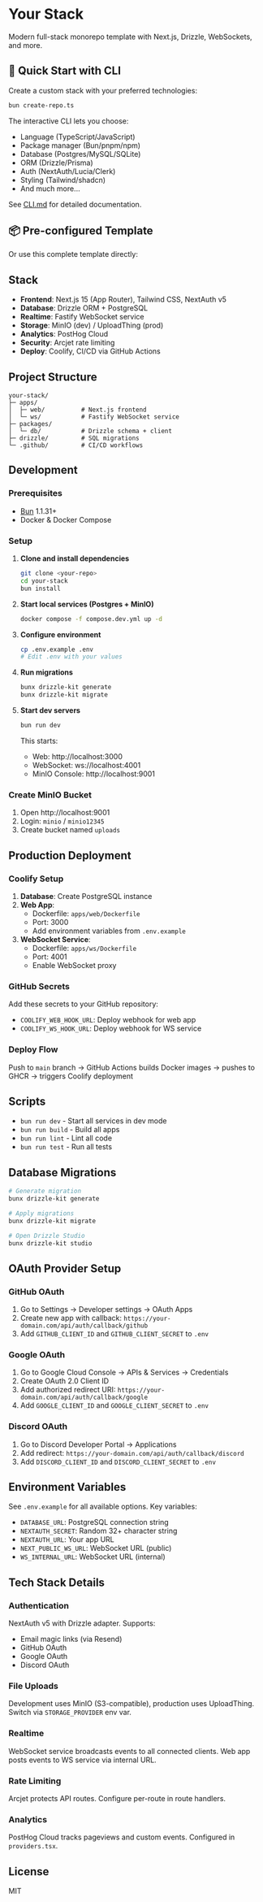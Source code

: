 # Your Stack

Modern full-stack monorepo template with Next.js, Drizzle, WebSockets, and more.

## 🚀 Quick Start with CLI

Create a custom stack with your preferred technologies:

```bash
bun create-repo.ts
```

The interactive CLI lets you choose:
- Language (TypeScript/JavaScript)
- Package manager (Bun/pnpm/npm)
- Database (Postgres/MySQL/SQLite)
- ORM (Drizzle/Prisma)
- Auth (NextAuth/Lucia/Clerk)
- Styling (Tailwind/shadcn)
- And much more...

See [CLI.md](./CLI.md) for detailed documentation.

## 📦 Pre-configured Template

Or use this complete template directly:

## Stack

- **Frontend**: Next.js 15 (App Router), Tailwind CSS, NextAuth v5
- **Database**: Drizzle ORM + PostgreSQL
- **Realtime**: Fastify WebSocket service
- **Storage**: MinIO (dev) / UploadThing (prod)
- **Analytics**: PostHog Cloud
- **Security**: Arcjet rate limiting
- **Deploy**: Coolify, CI/CD via GitHub Actions

## Project Structure

```
your-stack/
├─ apps/
│  ├─ web/          # Next.js frontend
│  └─ ws/           # Fastify WebSocket service
├─ packages/
│  └─ db/           # Drizzle schema + client
├─ drizzle/         # SQL migrations
└─ .github/         # CI/CD workflows
```

## Development

### Prerequisites

- [Bun](https://bun.sh) 1.1.31+
- Docker & Docker Compose

### Setup

1. **Clone and install dependencies**
   ```bash
   git clone <your-repo>
   cd your-stack
   bun install
   ```

2. **Start local services (Postgres + MinIO)**
   ```bash
   docker compose -f compose.dev.yml up -d
   ```

3. **Configure environment**
   ```bash
   cp .env.example .env
   # Edit .env with your values
   ```

4. **Run migrations**
   ```bash
   bunx drizzle-kit generate
   bunx drizzle-kit migrate
   ```

5. **Start dev servers**
   ```bash
   bun run dev
   ```

   This starts:
   - Web: http://localhost:3000
   - WebSocket: ws://localhost:4001
   - MinIO Console: http://localhost:9001

### Create MinIO Bucket

1. Open http://localhost:9001
2. Login: `minio` / `minio12345`
3. Create bucket named `uploads`

## Production Deployment

### Coolify Setup

1. **Database**: Create PostgreSQL instance
2. **Web App**: 
   - Dockerfile: `apps/web/Dockerfile`
   - Port: 3000
   - Add environment variables from `.env.example`
3. **WebSocket Service**:
   - Dockerfile: `apps/ws/Dockerfile`
   - Port: 4001
   - Enable WebSocket proxy

### GitHub Secrets

Add these secrets to your GitHub repository:

- `COOLIFY_WEB_HOOK_URL`: Deploy webhook for web app
- `COOLIFY_WS_HOOK_URL`: Deploy webhook for WS service

### Deploy Flow

Push to `main` branch → GitHub Actions builds Docker images → pushes to GHCR → triggers Coolify deployment

## Scripts

- `bun run dev` - Start all services in dev mode
- `bun run build` - Build all apps
- `bun run lint` - Lint all code
- `bun run test` - Run all tests

## Database Migrations

```bash
# Generate migration
bunx drizzle-kit generate

# Apply migrations
bunx drizzle-kit migrate

# Open Drizzle Studio
bunx drizzle-kit studio
```

## OAuth Provider Setup

### GitHub OAuth

1. Go to Settings → Developer settings → OAuth Apps
2. Create new app with callback: `https://your-domain.com/api/auth/callback/github`
3. Add `GITHUB_CLIENT_ID` and `GITHUB_CLIENT_SECRET` to `.env`

### Google OAuth

1. Go to Google Cloud Console → APIs & Services → Credentials
2. Create OAuth 2.0 Client ID
3. Add authorized redirect URI: `https://your-domain.com/api/auth/callback/google`
4. Add `GOOGLE_CLIENT_ID` and `GOOGLE_CLIENT_SECRET` to `.env`

### Discord OAuth

1. Go to Discord Developer Portal → Applications
2. Add redirect: `https://your-domain.com/api/auth/callback/discord`
3. Add `DISCORD_CLIENT_ID` and `DISCORD_CLIENT_SECRET` to `.env`

## Environment Variables

See `.env.example` for all available options. Key variables:

- `DATABASE_URL`: PostgreSQL connection string
- `NEXTAUTH_SECRET`: Random 32+ character string
- `NEXTAUTH_URL`: Your app URL
- `NEXT_PUBLIC_WS_URL`: WebSocket URL (public)
- `WS_INTERNAL_URL`: WebSocket URL (internal)

## Tech Stack Details

### Authentication

NextAuth v5 with Drizzle adapter. Supports:
- Email magic links (via Resend)
- GitHub OAuth
- Google OAuth
- Discord OAuth

### File Uploads

Development uses MinIO (S3-compatible), production uses UploadThing. Switch via `STORAGE_PROVIDER` env var.

### Realtime

WebSocket service broadcasts events to all connected clients. Web app posts events to WS service via internal URL.

### Rate Limiting

Arcjet protects API routes. Configure per-route in route handlers.

### Analytics

PostHog Cloud tracks pageviews and custom events. Configured in `providers.tsx`.

## License

MIT

